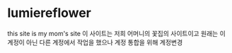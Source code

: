 # lumiereflower
this site is my mom's site
이 사이트는 저희 어머니의 꽃집의 사이트이고 원래는 이 계정이 아닌 다른 계정에서 작업을 했으나 계정 통합을 위해 계정변경 

